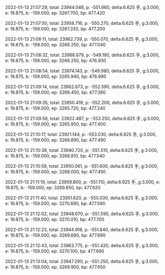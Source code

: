 2022-01-13 21:07:29, total: 23944.046, p: -551.660, delta:6.625 手, g:3.000, e: 19.875, b: -159.000, ep: 3267.700, bp: 477.420

2022-01-13 21:07:50, total: 23958.716, p: -550.270, delta:6.625 手, g:3.000, e: 19.875, b: -159.000, ep: 3267.330, bp: 477.200

2022-01-13 21:08:11, total: 23962.739, p: -550.070, delta:6.625 手, g:3.000, e: 19.875, b: -159.000, ep: 3266.250, bp: 477.040

2022-01-13 21:08:32, total: 23968.879, p: -549.190, delta:6.625 手, g:3.000, e: 19.875, b: -159.000, ep: 3266.250, bp: 476.930

2022-01-13 21:08:54, total: 23974.143, p: -549.980, delta:6.625 手, g:3.000, e: 19.875, b: -159.000, ep: 3265.940, bp: 476.990

2022-01-13 21:09:14, total: 23962.673, p: -552.590, delta:6.625 手, g:3.000, e: 19.875, b: -159.000, ep: 3266.450, bp: 477.380

2022-01-13 21:09:35, total: 23950.419, p: -552.200, delta:6.625 手, g:3.000, e: 19.875, b: -159.000, ep: 3265.720, bp: 477.240

2022-01-13 21:09:56, total: 23922.487, p: -553.250, delta:6.625 手, g:3.000, e: 19.875, b: -159.000, ep: 3265.950, bp: 477.400

2022-01-13 21:10:17, total: 23921.144, p: -553.030, delta:6.625 手, g:3.000, e: 19.875, b: -159.000, ep: 3266.890, bp: 477.490

2022-01-13 21:10:38, total: 23940.720, p: -551.510, delta:6.625 手, g:3.000, e: 19.875, b: -159.000, ep: 3268.810, bp: 477.540

2022-01-13 21:10:59, total: 23950.061, p: -551.600, delta:6.625 手, g:3.000, e: 19.875, b: -159.000, ep: 3268.000, bp: 477.450

2022-01-13 21:11:19, total: 23959.800, p: -551.110, delta:6.625 手, g:3.000, e: 19.875, b: -159.000, ep: 3269.850, bp: 477.620

2022-01-13 21:11:40, total: 23951.620, p: -550.030, delta:6.625 手, g:3.000, e: 19.875, b: -159.000, ep: 3270.690, bp: 477.590

2022-01-13 21:12:02, total: 23948.670, p: -551.590, delta:6.625 手, g:3.000, e: 19.875, b: -159.000, ep: 3270.010, bp: 477.700

2022-01-13 21:12:23, total: 23944.918, p: -551.840, delta:6.625 手, g:3.000, e: 19.875, b: -159.000, ep: 3269.680, bp: 477.690

2022-01-13 21:12:43, total: 23963.775, p: -551.420, delta:6.625 手, g:3.000, e: 19.875, b: -159.000, ep: 3270.100, bp: 477.690

2022-01-13 21:13:04, total: 23947.290, p: -551.250, delta:6.625 手, g:3.000, e: 19.875, b: -159.000, ep: 3269.950, bp: 477.650